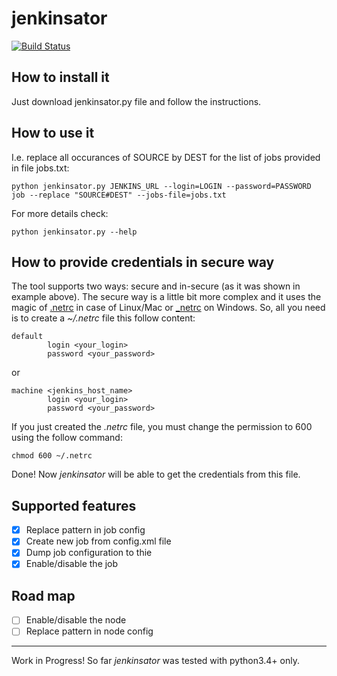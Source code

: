 # jenkinsator
[![Build Status](https://travis-ci.org/Jimilian/jenkinsator.svg?branch=master)](https://travis-ci.org/Jimilian/jenkinsator)

## How to install it
Just download jenkinsator.py file and follow the instructions.

## How to use it

I.e. replace all occurances of SOURCE by DEST for the list of jobs provided in file jobs.txt:

    python jenkinsator.py JENKINS_URL --login=LOGIN --password=PASSWORD job --replace "SOURCE#DEST" --jobs-file=jobs.txt

For more details check:

    python jenkinsator.py --help

## How to provide credentials in secure way

The tool supports two ways: secure and in-secure (as it was shown in example above). The secure way is a little bit more complex and it uses the magic of [.netrc](https://www.gnu.org/software/inetutils/manual/html_node/The-_002enetrc-file.html) in case of Linux/Mac or [_netrc](https://superuser.com/a/1076070/483606) on Windows. So, all you need is to create a *~/.netrc* file this follow content:

    default
            login <your_login>
            password <your_password>

or

    machine <jenkins_host_name>
            login <your_login>
            password <your_password>

If you just created the *.netrc* file, you must change the permission to 600 using the follow command:

    chmod 600 ~/.netrc

Done! Now *jenkinsator* will be able to get the credentials from this file.

## Supported features

- [x] Replace pattern in job config
- [x] Create new job from config.xml file
- [x] Dump job configuration to thie
- [x] Enable/disable the job

## Road map

- [ ] Enable/disable the node
- [ ] Replace pattern in node config

---

Work in Progress! So far *jenkinsator* was tested with python3.4+ only.
